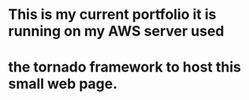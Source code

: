# This is my current portfolio it is running on my AWS server used
# the tornado framework to host this small web page.

